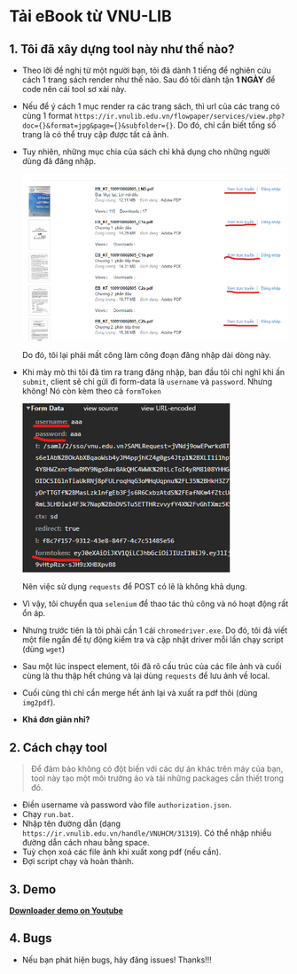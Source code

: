 # Tải eBook từ VNU-LIB

## 1. Tôi đã xây dựng tool này như thế nào?

- Theo lời đề nghị từ một người bạn, tôi đã dành 1 tiếng để nghiên cứu cách 1 trang sách render như thế nào. Sau đó tôi dành tận **1 NGÀY** để code nên cái tool sơ xài này.

- Nếu để ý cách 1 mục render ra các trang sách, thì url của các trang có cùng 1 format `https://ir.vnulib.edu.vn/flowpaper/services/view.php?doc={}&format=jpg&page={}&subfolder={}`. Do đó, chỉ cần biết tổng số trang là có thể truy cập được tất cả ảnh.

- Tuy nhiên, những mục chia của sách chỉ khả dụng cho những người dùng đã đăng nhập.

    ![](readme_imgs/1.png)

    Do đó, tôi lại phải mất công làm công đoạn đăng nhập dài dòng này.

- Khi mày mò thì tôi đã tìm ra trang đăng nhập, ban đầu tôi chỉ nghĩ khi ấn `submit`, client sẽ chỉ gửi đi form-data là `username` và `password`. Nhưng không! Nó còn kèm theo cả `formToken`

    ![](readme_imgs/2.png)

    Nên việc sử dụng `requests` để POST có lẽ là không khả dụng.

- Vì vậy, tôi chuyển qua `selenium` để thao tác thủ công và nó hoạt động rất ổn áp. 

- Nhưng trước tiên là tôi phải cần 1 cái `chromedriver.exe`. Do đó, tôi đã viết một file ngắn để tự động kiểm tra và cập nhật driver mỗi lần chạy script (dùng `wget`)

- Sau một lúc inspect element, tôi đã rõ cấu trúc của các file ảnh và cuối cùng là thu thập hết chúng và lại dùng `requests` để lưu ảnh về local.

- Cuối cùng thì chỉ cần merge hết ảnh lại và xuất ra pdf thôi (dùng `img2pdf`).

- **Khá đơn giản nhỉ?**

## 2. Cách chạy tool

> Để đảm bảo không có đột biến với các dự án khác trên máy của bạn, tool này tạo một môi trường ảo và tải những packages cần thiết trong đó.

+ Điền username và password vào file `authorization.json`.
+ Chạy `run.bat`.
+ Nhập tên đường dẫn (dạng `https://ir.vnulib.edu.vn/handle/VNUHCM/31319`). Có thể nhập nhiều đường dẫn cách nhau bằng space.
+ Tuỳ chọn xoá các file ảnh khi xuất xong pdf (nếu cần).
+ Đợi script chạy và hoàn thành.

## 3. Demo

**[Downloader demo on Youtube](https://youtu.be/rdQH4tIuVdI)**

## 4. Bugs

- Nếu bạn phát hiện bugs, hãy đăng issues! Thanks!!!
